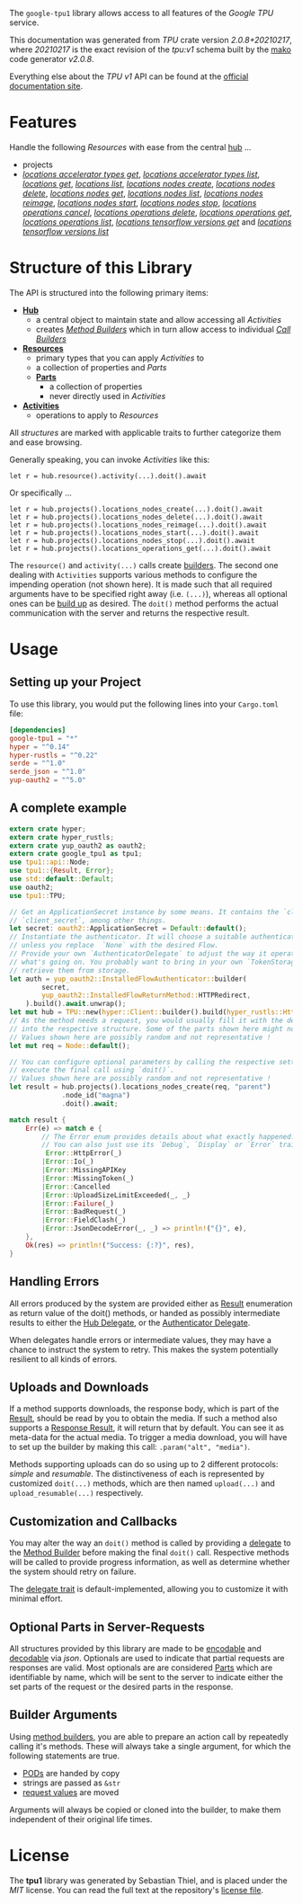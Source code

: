 <!---
DO NOT EDIT !
This file was generated automatically from 'src/mako/api/README.md.mako'
DO NOT EDIT !
-->
The `google-tpu1` library allows access to all features of the *Google TPU* service.

This documentation was generated from *TPU* crate version *2.0.8+20210217*, where *20210217* is the exact revision of the *tpu:v1* schema built by the [mako](http://www.makotemplates.org/) code generator *v2.0.8*.

Everything else about the *TPU* *v1* API can be found at the
[official documentation site](https://cloud.google.com/tpu/).
# Features

Handle the following *Resources* with ease from the central [hub](https://docs.rs/google-tpu1/2.0.8+20210217/google_tpu1/TPU) ... 

* projects
 * [*locations accelerator types get*](https://docs.rs/google-tpu1/2.0.8+20210217/google_tpu1/api::ProjectLocationAcceleratorTypeGetCall), [*locations accelerator types list*](https://docs.rs/google-tpu1/2.0.8+20210217/google_tpu1/api::ProjectLocationAcceleratorTypeListCall), [*locations get*](https://docs.rs/google-tpu1/2.0.8+20210217/google_tpu1/api::ProjectLocationGetCall), [*locations list*](https://docs.rs/google-tpu1/2.0.8+20210217/google_tpu1/api::ProjectLocationListCall), [*locations nodes create*](https://docs.rs/google-tpu1/2.0.8+20210217/google_tpu1/api::ProjectLocationNodeCreateCall), [*locations nodes delete*](https://docs.rs/google-tpu1/2.0.8+20210217/google_tpu1/api::ProjectLocationNodeDeleteCall), [*locations nodes get*](https://docs.rs/google-tpu1/2.0.8+20210217/google_tpu1/api::ProjectLocationNodeGetCall), [*locations nodes list*](https://docs.rs/google-tpu1/2.0.8+20210217/google_tpu1/api::ProjectLocationNodeListCall), [*locations nodes reimage*](https://docs.rs/google-tpu1/2.0.8+20210217/google_tpu1/api::ProjectLocationNodeReimageCall), [*locations nodes start*](https://docs.rs/google-tpu1/2.0.8+20210217/google_tpu1/api::ProjectLocationNodeStartCall), [*locations nodes stop*](https://docs.rs/google-tpu1/2.0.8+20210217/google_tpu1/api::ProjectLocationNodeStopCall), [*locations operations cancel*](https://docs.rs/google-tpu1/2.0.8+20210217/google_tpu1/api::ProjectLocationOperationCancelCall), [*locations operations delete*](https://docs.rs/google-tpu1/2.0.8+20210217/google_tpu1/api::ProjectLocationOperationDeleteCall), [*locations operations get*](https://docs.rs/google-tpu1/2.0.8+20210217/google_tpu1/api::ProjectLocationOperationGetCall), [*locations operations list*](https://docs.rs/google-tpu1/2.0.8+20210217/google_tpu1/api::ProjectLocationOperationListCall), [*locations tensorflow versions get*](https://docs.rs/google-tpu1/2.0.8+20210217/google_tpu1/api::ProjectLocationTensorflowVersionGetCall) and [*locations tensorflow versions list*](https://docs.rs/google-tpu1/2.0.8+20210217/google_tpu1/api::ProjectLocationTensorflowVersionListCall)




# Structure of this Library

The API is structured into the following primary items:

* **[Hub](https://docs.rs/google-tpu1/2.0.8+20210217/google_tpu1/TPU)**
    * a central object to maintain state and allow accessing all *Activities*
    * creates [*Method Builders*](https://docs.rs/google-tpu1/2.0.8+20210217/google_tpu1/client::MethodsBuilder) which in turn
      allow access to individual [*Call Builders*](https://docs.rs/google-tpu1/2.0.8+20210217/google_tpu1/client::CallBuilder)
* **[Resources](https://docs.rs/google-tpu1/2.0.8+20210217/google_tpu1/client::Resource)**
    * primary types that you can apply *Activities* to
    * a collection of properties and *Parts*
    * **[Parts](https://docs.rs/google-tpu1/2.0.8+20210217/google_tpu1/client::Part)**
        * a collection of properties
        * never directly used in *Activities*
* **[Activities](https://docs.rs/google-tpu1/2.0.8+20210217/google_tpu1/client::CallBuilder)**
    * operations to apply to *Resources*

All *structures* are marked with applicable traits to further categorize them and ease browsing.

Generally speaking, you can invoke *Activities* like this:

```Rust,ignore
let r = hub.resource().activity(...).doit().await
```

Or specifically ...

```ignore
let r = hub.projects().locations_nodes_create(...).doit().await
let r = hub.projects().locations_nodes_delete(...).doit().await
let r = hub.projects().locations_nodes_reimage(...).doit().await
let r = hub.projects().locations_nodes_start(...).doit().await
let r = hub.projects().locations_nodes_stop(...).doit().await
let r = hub.projects().locations_operations_get(...).doit().await
```

The `resource()` and `activity(...)` calls create [builders][builder-pattern]. The second one dealing with `Activities` 
supports various methods to configure the impending operation (not shown here). It is made such that all required arguments have to be 
specified right away (i.e. `(...)`), whereas all optional ones can be [build up][builder-pattern] as desired.
The `doit()` method performs the actual communication with the server and returns the respective result.

# Usage

## Setting up your Project

To use this library, you would put the following lines into your `Cargo.toml` file:

```toml
[dependencies]
google-tpu1 = "*"
hyper = "^0.14"
hyper-rustls = "^0.22"
serde = "^1.0"
serde_json = "^1.0"
yup-oauth2 = "^5.0"
```

## A complete example

```Rust
extern crate hyper;
extern crate hyper_rustls;
extern crate yup_oauth2 as oauth2;
extern crate google_tpu1 as tpu1;
use tpu1::api::Node;
use tpu1::{Result, Error};
use std::default::Default;
use oauth2;
use tpu1::TPU;

// Get an ApplicationSecret instance by some means. It contains the `client_id` and 
// `client_secret`, among other things.
let secret: oauth2::ApplicationSecret = Default::default();
// Instantiate the authenticator. It will choose a suitable authentication flow for you, 
// unless you replace  `None` with the desired Flow.
// Provide your own `AuthenticatorDelegate` to adjust the way it operates and get feedback about 
// what's going on. You probably want to bring in your own `TokenStorage` to persist tokens and
// retrieve them from storage.
let auth = yup_oauth2::InstalledFlowAuthenticator::builder(
        secret,
        yup_oauth2::InstalledFlowReturnMethod::HTTPRedirect,
    ).build().await.unwrap();
let mut hub = TPU::new(hyper::Client::builder().build(hyper_rustls::HttpsConnector::with_native_roots()), auth);
// As the method needs a request, you would usually fill it with the desired information
// into the respective structure. Some of the parts shown here might not be applicable !
// Values shown here are possibly random and not representative !
let mut req = Node::default();

// You can configure optional parameters by calling the respective setters at will, and
// execute the final call using `doit()`.
// Values shown here are possibly random and not representative !
let result = hub.projects().locations_nodes_create(req, "parent")
             .node_id("magna")
             .doit().await;

match result {
    Err(e) => match e {
        // The Error enum provides details about what exactly happened.
        // You can also just use its `Debug`, `Display` or `Error` traits
         Error::HttpError(_)
        |Error::Io(_)
        |Error::MissingAPIKey
        |Error::MissingToken(_)
        |Error::Cancelled
        |Error::UploadSizeLimitExceeded(_, _)
        |Error::Failure(_)
        |Error::BadRequest(_)
        |Error::FieldClash(_)
        |Error::JsonDecodeError(_, _) => println!("{}", e),
    },
    Ok(res) => println!("Success: {:?}", res),
}

```
## Handling Errors

All errors produced by the system are provided either as [Result](https://docs.rs/google-tpu1/2.0.8+20210217/google_tpu1/client::Result) enumeration as return value of
the doit() methods, or handed as possibly intermediate results to either the 
[Hub Delegate](https://docs.rs/google-tpu1/2.0.8+20210217/google_tpu1/client::Delegate), or the [Authenticator Delegate](https://docs.rs/yup-oauth2/*/yup_oauth2/trait.AuthenticatorDelegate.html).

When delegates handle errors or intermediate values, they may have a chance to instruct the system to retry. This 
makes the system potentially resilient to all kinds of errors.

## Uploads and Downloads
If a method supports downloads, the response body, which is part of the [Result](https://docs.rs/google-tpu1/2.0.8+20210217/google_tpu1/client::Result), should be
read by you to obtain the media.
If such a method also supports a [Response Result](https://docs.rs/google-tpu1/2.0.8+20210217/google_tpu1/client::ResponseResult), it will return that by default.
You can see it as meta-data for the actual media. To trigger a media download, you will have to set up the builder by making
this call: `.param("alt", "media")`.

Methods supporting uploads can do so using up to 2 different protocols: 
*simple* and *resumable*. The distinctiveness of each is represented by customized 
`doit(...)` methods, which are then named `upload(...)` and `upload_resumable(...)` respectively.

## Customization and Callbacks

You may alter the way an `doit()` method is called by providing a [delegate](https://docs.rs/google-tpu1/2.0.8+20210217/google_tpu1/client::Delegate) to the 
[Method Builder](https://docs.rs/google-tpu1/2.0.8+20210217/google_tpu1/client::CallBuilder) before making the final `doit()` call. 
Respective methods will be called to provide progress information, as well as determine whether the system should 
retry on failure.

The [delegate trait](https://docs.rs/google-tpu1/2.0.8+20210217/google_tpu1/client::Delegate) is default-implemented, allowing you to customize it with minimal effort.

## Optional Parts in Server-Requests

All structures provided by this library are made to be [encodable](https://docs.rs/google-tpu1/2.0.8+20210217/google_tpu1/client::RequestValue) and 
[decodable](https://docs.rs/google-tpu1/2.0.8+20210217/google_tpu1/client::ResponseResult) via *json*. Optionals are used to indicate that partial requests are responses 
are valid.
Most optionals are are considered [Parts](https://docs.rs/google-tpu1/2.0.8+20210217/google_tpu1/client::Part) which are identifiable by name, which will be sent to 
the server to indicate either the set parts of the request or the desired parts in the response.

## Builder Arguments

Using [method builders](https://docs.rs/google-tpu1/2.0.8+20210217/google_tpu1/client::CallBuilder), you are able to prepare an action call by repeatedly calling it's methods.
These will always take a single argument, for which the following statements are true.

* [PODs][wiki-pod] are handed by copy
* strings are passed as `&str`
* [request values](https://docs.rs/google-tpu1/2.0.8+20210217/google_tpu1/client::RequestValue) are moved

Arguments will always be copied or cloned into the builder, to make them independent of their original life times.

[wiki-pod]: http://en.wikipedia.org/wiki/Plain_old_data_structure
[builder-pattern]: http://en.wikipedia.org/wiki/Builder_pattern
[google-go-api]: https://github.com/google/google-api-go-client

# License
The **tpu1** library was generated by Sebastian Thiel, and is placed 
under the *MIT* license.
You can read the full text at the repository's [license file][repo-license].

[repo-license]: https://github.com/Byron/google-apis-rsblob/main/LICENSE.md
